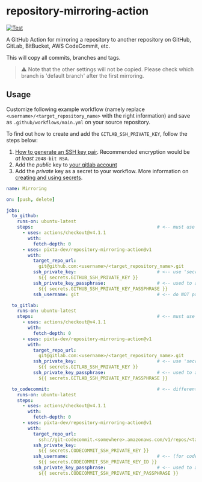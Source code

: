 # repository-mirroring-action

[![Test](https://github.com/pixta-dev/repository-mirroring-action/actions/workflows/test.yml/badge.svg)](https://github.com/pixta-dev/repository-mirroring-action/actions/workflows/test.yml)

A GitHub Action for mirroring a repository to another repository on GitHub, GitLab, BitBucket, AWS CodeCommit, etc.

This will copy all commits, branches and tags.

>⚠️ Note that the other settings will not be copied. Please check which branch is 'default branch' after the first mirroring.

## Usage

Customize following example workflow (namely replace `<username>/<target_repository_name>` with the right information) and save as `.github/workflows/main.yml` on your source repository.

To find out how to create and add the `GITLAB_SSH_PRIVATE_KEY`, follow the steps below:
1. [How to generate an SSH key pair](https://docs.gitlab.com/ee/ssh/#generate-an-ssh-key-pair). Recommended encryption would be _at least_ `2048-bit RSA`.
2. Add the _public_ key to [your gitlab account](https://gitlab.com/-/profile/keys)
3. Add the _private_ key as a secret to your workflow. More information on [creating and using secrets](https://help.github.com/en/actions/automating-your-workflow-with-github-actions/creating-and-using-encrypted-secrets).


```yaml
name: Mirroring

on: [push, delete]

jobs:
  to_github:
    runs-on: ubuntu-latest
    steps:                                              # <-- must use actions/checkout before mirroring!
      - uses: actions/checkout@v4.1.1
        with:
          fetch-depth: 0
      - uses: pixta-dev/repository-mirroring-action@v1
        with:
          target_repo_url:
            git@github.com:<username>/<target_repository_name>.git
          ssh_private_key:                              # <-- use 'secrets' to pass credential information.
            ${{ secrets.GITHUB_SSH_PRIVATE_KEY }}
          ssh_private_key_passphrase:                   # <-- used to allow the private key usage (optional).
            ${{ secrets.GITHUB_SSH_PRIVATE_KEY_PASSPHRASE }}
          ssh_username: git                             # <-- do NOT pass this argument unless equal to 'git' for github job.

  to_gitlab:
    runs-on: ubuntu-latest
    steps:                                              # <-- must use actions/checkout before mirroring!
      - uses: actions/checkout@v4.1.1
        with:
          fetch-depth: 0
      - uses: pixta-dev/repository-mirroring-action@v1
        with:
          target_repo_url:
            git@gitlab.com:<username>/<target_repository_name>.git
          ssh_private_key:                              # <-- use 'secrets' to pass credential information.
            ${{ secrets.GITLAB_SSH_PRIVATE_KEY }}
          ssh_private_key_passphrase:                   # <-- used to allow the private key usage (optional).
            ${{ secrets.GITLAB_SSH_PRIVATE_KEY_PASSPHRASE }}

  to_codecommit:                                        # <-- different jobs are executed in parallel.
    runs-on: ubuntu-latest
    steps:
      - uses: actions/checkout@v4.1.1
        with:
          fetch-depth: 0
      - uses: pixta-dev/repository-mirroring-action@v1
        with:
          target_repo_url:
            ssh://git-codecommit.<somewhere>.amazonaws.com/v1/repos/<target_repository_name>
          ssh_private_key:
            ${{ secrets.CODECOMMIT_SSH_PRIVATE_KEY }}
          ssh_username:                                 # <-- (for codecommit) you need to specify ssh-key-id as ssh username.
            ${{ secrets.CODECOMMIT_SSH_PRIVATE_KEY_ID }}
          ssh_private_key_passphrase:                   # <-- used to allow the private key usage (optional).
            ${{ secrets.CODECOMMIT_SSH_PRIVATE_KEY_PASSPHRASE }}
```
